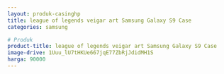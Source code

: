 ```yaml
---
layout: produk-casinghp
title: league of legends veigar art Samsung Galaxy S9 Case
categories: samsung

# Produk
product-title: league of legends veigar art Samsung Galaxy S9 Case
image-drive: 1Uuu_lU7tHKUe667jqE77ZbRjJdidMH1S
harga: 90000
---
```

